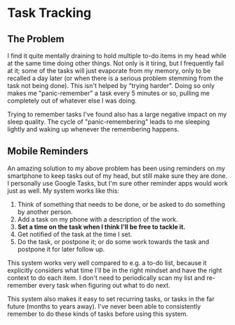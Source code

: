 # Task Tracking

## The Problem

I find it quite mentally draining to hold multiple to-do items in my head while
at the same time doing other things. Not only is it tiring, but I frequently
fail at it; some of the tasks will just evaporate from my memory, only to be
recalled a day later (or when there is a serious problem stemming from the task
not being done). This isn't helped by "trying harder". Doing so only makes me
"panic-remember" a task every 5 minutes or so, pulling me completely out of
whatever else I was doing.

Trying to remember tasks I've found also has a large negative impact on my
sleep quality. The cycle of "panic-remembering" leads to me sleeping lightly
and waking up whenever the remembering happens.

## Mobile Reminders

An amazing solution to my above problem has been using reminders on my
smartphone to keep tasks out of my head, but still make sure they are done. I
personally use Google Tasks, but I'm sure other reminder apps would work just
as well. My system works like this:

1. Think of something that needs to be done, or be asked to do something by
   another person.
1. Add a task on my phone with a description of the work.
1. **Set a time on the task when I think I'll be free to tackle it.**
1. Get notified of the task at the time I set.
1. Do the task, or postpone it; or do some work towards the task and postpone
   it for later follow up.

This system works very well compared to e.g. a to-do list, because it
explicitly considers what time I'll be in the right mindset and have the right
context to do each item. I don't need to periodically scan my list and
re-remember every task when figuring out what to do next.

This system also makes it easy to set recurring tasks, or tasks in the far
future (months to years away). I've never been able to consistently remember to
do these kinds of tasks before using this system.

